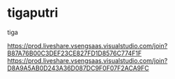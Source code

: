 # tigaputri
tiga

https://prod.liveshare.vsengsaas.visualstudio.com/join?B87A76B00C3DEF23CE827FD1D8576C774F1F
https://prod.liveshare.vsengsaas.visualstudio.com/join?D8A9A5AB0D243A36D087DC9F0F07F2ACA9FC
